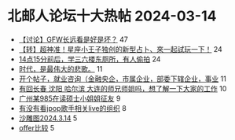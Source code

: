 # 北邮人论坛十大热帖 2024-03-14

- [【讨论】GFW长远看是好是坏？](https://bbs.byr.cn/article/Debate/17438) 47
- [【转】超神准！星座小王子独创的新型占卜、來一起試玩一下！](https://bbs.byr.cn/article/Constellations/326533) 24
- [14点15分前后，学三六楼东厕所，有人偷拍](https://bbs.byr.cn/article/Talking/6412277) 24
- [时代，是最伟大的悲歌。](https://bbs.byr.cn/article/Photo/277434) 11
- [开个帖子，就业咨询（金融央企，市属企业，部委下辖企业，事业](https://bbs.byr.cn/article/WorkLife/1211660) 11
- [有回长春 沈阳 哈尔滨 大连的师兄师姐吗，想了解一下大家的工作](https://bbs.byr.cn/article/Job/2208488) 10
- [广州某985在读硕士小姐姐征友](https://bbs.byr.cn/article/Friends/2051280) 9
- [有没有看jpop歌手相关live的组织](https://bbs.byr.cn/article/Music/343928) 8
- [沙雕图2024.3.14](https://bbs.byr.cn/article/Picture/3359145) 5
- [offer比较](https://bbs.byr.cn/article/GoAbroad/396555) 5


